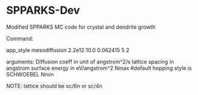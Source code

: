 # SPPARKS-Dev
Modified SPPARKS MC code for crystal and dendrite growth

Command:

app_style        mesodiffusion 2.2e12 10.0 0.062415  5 2 

arguments: 
Diffusion coeff in unit of angstrom^2/s
lattice spacing in angstrom
surface energy in eV/angstrom^2
Nmax #default hopping style is SCHWOEBEL
Nmin

NOTE: lattice should be sc/6n or sc/4n


